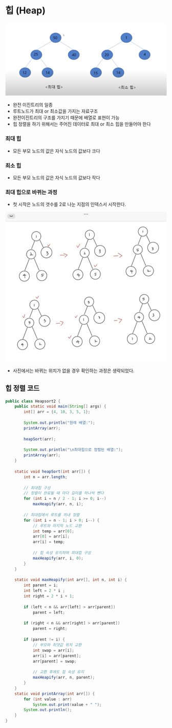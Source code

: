 # 힙 (Heap)
![DP](./img/1.png)
- 완전 이진트리의 일종
- 루트노드가 최대 or 최소값을 가지는 자료구조
- 완전이진트리의 구조를 가지기 때문에 배열로 표현이 가능
- 힙 정렬을 하기 위해서는 주어진 데이터로 최대 or 최소 힙을 만들어야 한다

### 최대 힙
- 모든 부모 노드의 값은 자식 노드의 값보다 크다
### 최소 힙 
- 모든 부모 노드의 값은 자식 노드의 값보다 작다


### 최대 힙으로 바뀌는 과정
- 첫 시작은 노드의 갯수를 2로 나눈 지점의 인덱스서 시작한다.
  
![DP](./img/2.jpg)
- 사진에서는 바뀌는 위치가 없을 경우 확인하는 과정은 생략되었다.

## 힙 정렬 코드
```java
public class Heapsort2 {
	public static void main(String[] args) {
        int[] arr = {4, 10, 3, 5, 1};

        System.out.println("원래 배열:");
        printArray(arr);

        heapSort(arr);

        System.out.println("\n최대힙으로 정렬된 배열:");
        printArray(arr);
    }

    static void heapSort(int arr[]) {
        int n = arr.length;

        // 최대힙 구성
        // 정렬이 완료될 때 마다 길이를 하나씩 뺸다
        for (int i = n / 2 - 1; i >= 0; i--)
            maxHeapify(arr, n, i);

        // 최대힙에서 루트를 꺼내 정렬
        for (int i = n - 1; i > 0; i--) {
            // 루트와 마지막 노드 교환
            int temp = arr[0];
            arr[0] = arr[i];
            arr[i] = temp;

            // 힙 속성 유지하며 최대힙 구성
            maxHeapify(arr, i, 0);
        }
    }

    static void maxHeapify(int arr[], int n, int i) {
        int parent = i;
        int left = 2 * i ;
        int right = 2 * i + 1;

        if (left < n && arr[left] > arr[parent])
            parent = left;

        if (right < n && arr[right] > arr[parent])
            parent = right;

        if (parent != i) {
            // 부모와 최댓값 위치 교환
            int swap = arr[i];
            arr[i] = arr[parent];
            arr[parent] = swap;

            // 교환 후에도 힙 속성 유지
            maxHeapify(arr, n, parent);
        }
    }
    static void printArray(int arr[]) {
        for (int value : arr)
            System.out.print(value + " ");
        System.out.println();
    }
}
```